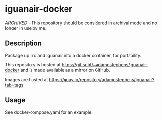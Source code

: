 # iguanair-docker

*ARCHIVED* - This repository should be considered in archival mode and no longer in use by me.

## Description

Package up lirc and iguanair into a docker container, for portability.

This repository is hosted at https://git.sr.ht/~adamcstephens/iguanair-docker and is made available as a mirror on GitHub.

Images are hosted at https://quay.io/repository/adamcstephens/iguanair?tab=tags

## Usage

See docker-compose.yaml for an example.
